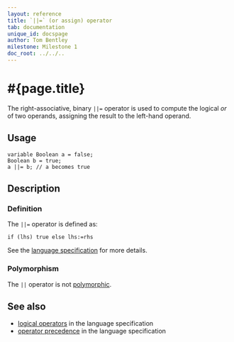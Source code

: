 ```yaml
---
layout: reference
title: `||=` (or assign) operator
tab: documentation
unique_id: docspage
author: Tom Bentley
milestone: Milestone 1
doc_root: ../../..
---
```


# #{page.title}

The right-associative, binary `||=` operator is used to compute the 
logical *or* of two operands, assigning the result to the left-hand operand. 

## Usage 

    variable Boolean a = false;
    Boolean b = true;
    a ||= b; // a becomes true

## Description

### Definition

The `||=` operator is defined as:

<!-- no-check -->
    if (lhs) true else lhs:=rhs

See the [language specification](#{page.doc_root}/#{site.urls.spec_relative}#logical) for 
more details.

### Polymorphism

The `||` operator is not [polymorphic](#{page.doc_root}/reference/operator/operator-polymorphism). 

## See also

* [logical operators](#{page.doc_root}/#{site.urls.spec_relative}#logical) in the 
  language specification
* [operator precedence](#{page.doc_root}/#{site.urls.spec_relative}#operatorprecedence) in the 
  language specification

